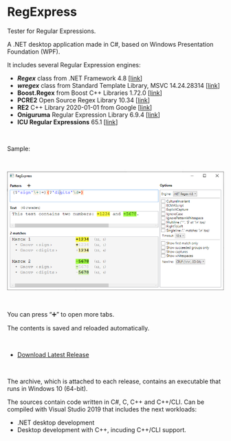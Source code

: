 # RegExpress
Tester for Regular Expressions.

A .NET desktop application made in C#, based on Windows Presentation Foundation (WPF).

It includes several Regular Expression engines:

* **_Regex_** class from .NET Framework 4.8 \[[link](https://docs.microsoft.com/en-us/dotnet/api/system.text.regularexpressions.regex?view=netframework-4.8)\]
* **_wregex_** class from Standard Template Library, MSVC 14.24.28314 \[[link](https://docs.microsoft.com/en-us/cpp/standard-library/regex)\]
* **Boost.Regex** from Boost C++ Libraries 1.72.0 \[[link](https://www.boost.org/doc/libs/1_72_0/libs/regex/doc/html/index.html)\]
* **PCRE2** Open Source Regex Library 10.34 \[[link](https://pcre.org/)\]
* **RE2** C++ Library 2020-01-01 from Google \[[link](https://github.com/google/re2)\]
* **Oniguruma** Regular Expression Library 6.9.4 \[[link](https://github.com/kkos/oniguruma)\]
* **ICU Regular Expressions** 65.1 \[[link](http://site.icu-project.org/)\]

<br/>

Sample:

<br/>


![Screenshot of RegExpress](Misc/Screenshot2.png)

<br/>

You can press “➕” to open more tabs.

The contents is saved and reloaded automatically.

<br/>

* [Download Latest Release](https://github.com/Viorel/RegExpress/releases)

<br/>

The archive, which is attached to each release, contains an executable that runs in Windows 10 (64-bit).

The sources contain code written in C#, C, C++ and C++/CLI. Can be compiled with Visual Studio 2019 that includes the next workloads:

* .NET desktop development
* Desktop development with C++, incuding C++/CLI support.

<br/>
